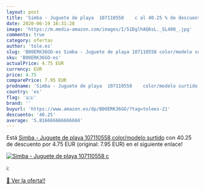 ```yaml
---
layout: post
title: 'Simba - Juguete de playa  107110558    c al 40.25 % de descuento'
date: 2020-06-19 16:31:28
image: 'https://m.media-amazon.com/images/I/51DglhAQ6sL._SL400_.jpg'
comments: true
category: ofertas
author: 'tole.es'
slug: 'B00ERK36GO-es Simba - Juguete de playa 107110558 color/modelo surtido'
sku: 'B00ERK36GO-es'
actualPrice: 4.75 EUR
currency: EUR
price: 4.75
comparePrice: 7.95 EUR
prodname: 'Simba - Juguete de playa  107110558    color/modelo surtido'
country: 'es'
flag: '🇪🇸'
brand: ''
buyurl: 'https://www.amazon.es/dp/B00ERK36GO/?tag=tolees-21'
descuento: '40.25'
average: '5.816666666666666'
---
```


Está [Simba - Juguete de playa  107110558    color/modelo surtido](https://www.amazon.es/dp/B00ERK36GO/?tag=tolees-21) con 40.25 de descuento por 4.75 EUR (original: 7.95 EUR) en el siguiente enlace!

[![Simba - Juguete de playa  107110558    c](https://m.media-amazon.com/images/I/51DglhAQ6sL._SL400_.jpg)](https://www.amazon.es/dp/B00ERK36GO/?tag=tolees-21)

ℹ️:


[🛒 Ver la oferta!!](https://www.amazon.es/dp/B00ERK36GO/?tag=tolees-21)
